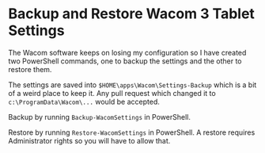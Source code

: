 # Backup and Restore Wacom 3 Tablet Settings

The Wacom software keeps on losing my configuration so I have created two PowerShell commands, one to backup the settings and the other to restore them.

The settings are saved into `$HOME\apps\Wacom\Settings-Backup` which is a bit of a weird place to keep it. Any pull request which changed it to `c:\ProgramData\Wacom\...` would be accepted.

Backup by running `Backup-WacomSettings` in PowerShell.

Restore by running `Restore-WacomSettings` in PowerShell. A restore requires Administrator rights so you will have to allow that.
